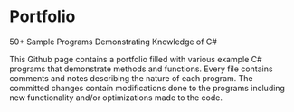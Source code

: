 # Portfolio
50+ Sample Programs Demonstrating Knowledge of C#

This Github page contains a portfolio filled with various example C# programs that demonstrate
methods and functions. Every file contains comments and notes describing the nature of each program.
The committed changes contain modifications done to the programs including new functionality and/or
optimizations made to the code.
